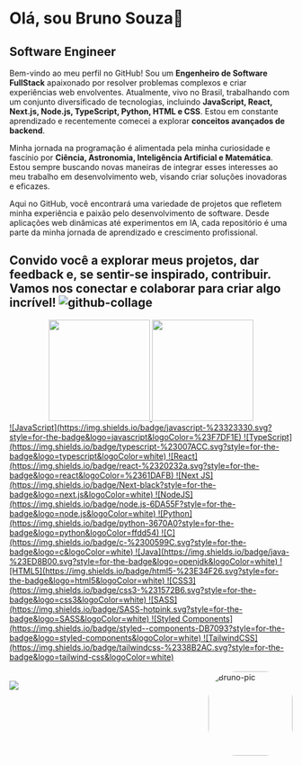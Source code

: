 # Olá, sou Bruno Souza👋
## Software Engineer

Bem-vindo ao meu perfil no GitHub! Sou um **Engenheiro de Software FullStack** apaixonado por resolver problemas complexos e criar experiências web envolventes. Atualmente, vivo no Brasil, trabalhando com um conjunto diversificado de tecnologias, incluindo **JavaScript, React, Next.js, Node.js, TypeScript, Python, HTML e CSS**. Estou em constante aprendizado e recentemente comecei a explorar **conceitos avançados de backend**.

Minha jornada na programação é alimentada pela minha curiosidade e fascínio por **Ciência, Astronomia, Inteligência Artificial e Matemática**. Estou sempre buscando novas maneiras de integrar esses interesses ao meu trabalho em desenvolvimento web, visando criar soluções inovadoras e eficazes.

Aqui no GitHub, você encontrará uma variedade de projetos que refletem minha experiência e paixão pelo desenvolvimento de software. Desde aplicações web dinâmicas até experimentos em IA, cada repositório é uma parte da minha jornada de aprendizado e crescimento profissional.

Convido você a explorar meus projetos, dar feedback e, se sentir-se inspirado, contribuir. Vamos nos conectar e colaborar para criar algo incrível!
![github-collage](https://github.com/darkmoonsk/disney-plus/assets/101902194/00181835-a457-4ac6-a635-bc2bda921200)
---
<div align="center">
  <a href="https://github.com/darkmoonsk">
  <img height="180em" src="https://github-readme-stats-darkmoonsk.vercel.app/api?username=darkmoonsk&show_icons=true&theme=dracula&include_all_commits=true&count_private=true"/>
  <img height="180em" src="https://github-readme-stats-darkmoonsk.vercel.app/api/top-langs/?username=darkmoonsk&layout=compact&langs_count=7&theme=dracula"/>
</div>
![JavaScript](https://img.shields.io/badge/javascript-%23323330.svg?style=for-the-badge&logo=javascript&logoColor=%23F7DF1E)
![TypeScript](https://img.shields.io/badge/typescript-%23007ACC.svg?style=for-the-badge&logo=typescript&logoColor=white)
![React](https://img.shields.io/badge/react-%2320232a.svg?style=for-the-badge&logo=react&logoColor=%2361DAFB)
![Next JS](https://img.shields.io/badge/Next-black?style=for-the-badge&logo=next.js&logoColor=white)
![NodeJS](https://img.shields.io/badge/node.js-6DA55F?style=for-the-badge&logo=node.js&logoColor=white)
![Python](https://img.shields.io/badge/python-3670A0?style=for-the-badge&logo=python&logoColor=ffdd54)
![C](https://img.shields.io/badge/c-%2300599C.svg?style=for-the-badge&logo=c&logoColor=white)
![Java](https://img.shields.io/badge/java-%23ED8B00.svg?style=for-the-badge&logo=openjdk&logoColor=white)
![HTML5](https://img.shields.io/badge/html5-%23E34F26.svg?style=for-the-badge&logo=html5&logoColor=white)
![CSS3](https://img.shields.io/badge/css3-%231572B6.svg?style=for-the-badge&logo=css3&logoColor=white)
![SASS](https://img.shields.io/badge/SASS-hotpink.svg?style=for-the-badge&logo=SASS&logoColor=white)
![Styled Components](https://img.shields.io/badge/styled--components-DB7093?style=for-the-badge&logo=styled-components&logoColor=white)
![TailwindCSS](https://img.shields.io/badge/tailwindcss-%2338B2AC.svg?style=for-the-badge&logo=tailwind-css&logoColor=white)
<div style="display: inline_block"><br>

  <img align="right" alt="Bruno-pic" height="150" style="border-radius:50px;" src="https://media.tenor.com/BuV2Bc5APL4AAAAM/star-wars-cgi-effects.gif">
</div>
<div><br>
   <a href="https://www.linkedin.com/in/brunosouzadkm" target="_blank"><img src="https://img.shields.io/badge/-LinkedIn-%230077B5?style=for-the-badge&logo=linkedin&logoColor=white" target="_blank"></a> 
</div> 
